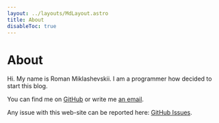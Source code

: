 ```yaml
---
layout: ../layouts/MdLayout.astro
title: About
disableToc: true
---
```


# About

Hi. My name is Roman Miklashevskii. I am a programmer how decided to start this blog.

You can find me on [GitHub](http://github.com/romamik) or write me [an email](mailto:blog@romamik.com).

Any issue with this web-site can be reported here: [GitHub Issues](https://github.com/romamik/blog.romamik.com/issues).
